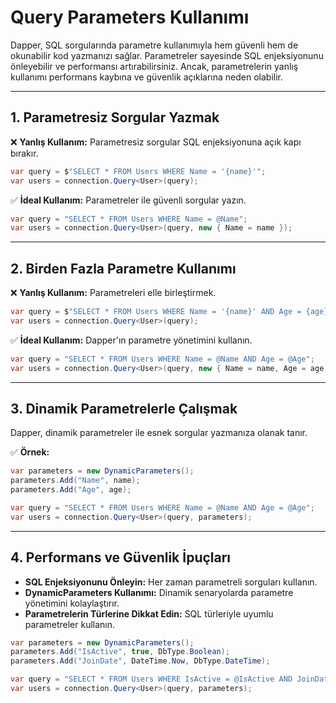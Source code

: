 # Query Parameters Kullanımı

Dapper, SQL sorgularında parametre kullanımıyla hem güvenli hem de okunabilir kod yazmanızı sağlar. Parametreler sayesinde SQL enjeksiyonunu önleyebilir ve performansı artırabilirsiniz. Ancak, parametrelerin yanlış kullanımı performans kaybına ve güvenlik açıklarına neden olabilir.

---

## 1. Parametresiz Sorgular Yazmak

❌ **Yanlış Kullanım:** Parametresiz sorgular SQL enjeksiyonuna açık kapı bırakır.

```csharp
var query = $"SELECT * FROM Users WHERE Name = '{name}'";
var users = connection.Query<User>(query);
```

✅ **İdeal Kullanım:** Parametreler ile güvenli sorgular yazın.

```csharp
var query = "SELECT * FROM Users WHERE Name = @Name";
var users = connection.Query<User>(query, new { Name = name });
```

---

## 2. Birden Fazla Parametre Kullanımı

❌ **Yanlış Kullanım:** Parametreleri elle birleştirmek.

```csharp
var query = $"SELECT * FROM Users WHERE Name = '{name}' AND Age = {age}";
var users = connection.Query<User>(query);
```

✅ **İdeal Kullanım:** Dapper'ın parametre yönetimini kullanın.

```csharp
var query = "SELECT * FROM Users WHERE Name = @Name AND Age = @Age";
var users = connection.Query<User>(query, new { Name = name, Age = age });
```

---

## 3. Dinamik Parametrelerle Çalışmak

Dapper, dinamik parametreler ile esnek sorgular yazmanıza olanak tanır.

✅ **Örnek:**

```csharp
var parameters = new DynamicParameters();
parameters.Add("Name", name);
parameters.Add("Age", age);

var query = "SELECT * FROM Users WHERE Name = @Name AND Age = @Age";
var users = connection.Query<User>(query, parameters);
```

---

## 4. Performans ve Güvenlik İpuçları

- **SQL Enjeksiyonunu Önleyin:** Her zaman parametreli sorguları kullanın.  
- **DynamicParameters Kullanımı:** Dinamik senaryolarda parametre yönetimini kolaylaştırır.  
- **Parametrelerin Türlerine Dikkat Edin:** SQL türleriyle uyumlu parametreler kullanın.

```csharp
var parameters = new DynamicParameters();
parameters.Add("IsActive", true, DbType.Boolean);
parameters.Add("JoinDate", DateTime.Now, DbType.DateTime);

var query = "SELECT * FROM Users WHERE IsActive = @IsActive AND JoinDate > @JoinDate";
var users = connection.Query<User>(query, parameters);
```